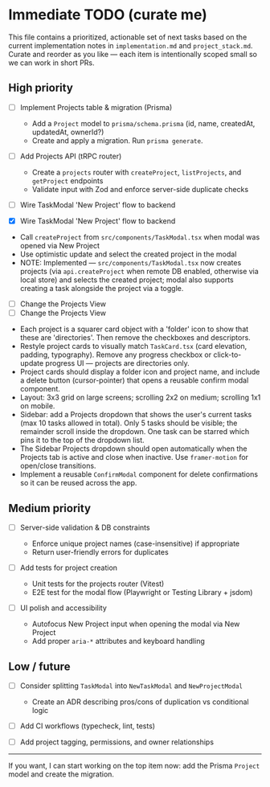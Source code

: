 # Immediate TODO (curate me)

This file contains a prioritized, actionable set of next tasks based on the current implementation notes in `implementation.md` and `project_stack.md`. Curate and reorder as you like — each item is intentionally scoped small so we can work in short PRs.

## High priority

- [ ] Implement Projects table & migration (Prisma)

  - Add a `Project` model to `prisma/schema.prisma` (id, name, createdAt, updatedAt, ownerId?)
  - Create and apply a migration. Run `prisma generate`.

- [ ] Add Projects API (tRPC router)

  - Create a `projects` router with `createProject`, `listProjects`, and `getProject` endpoints
  - Validate input with Zod and enforce server-side duplicate checks

- [ ] Wire TaskModal 'New Project' flow to backend
- [x] Wire TaskModal 'New Project' flow to backend
- Call `createProject` from `src/components/TaskModal.tsx` when modal was opened via New Project
- Use optimistic update and select the created project in the modal
- NOTE: Implemented — `src/components/TaskModal.tsx` now creates projects (via `api.createProject` when remote DB enabled, otherwise via local store) and selects the created project; modal also supports creating a task alongside the project via a toggle.
- [ ] Change the Projects View
- [ ] Change the Projects View
- Each project is a squarer card object with a 'folder' icon to show that these are 'directories'. Then remove the checkboxes and descriptors.
- Restyle project cards to visually match `TaskCard.tsx` (card elevation, padding, typography). Remove any progress checkbox or click-to-update progress UI — projects are directories only.
- Project cards should display a folder icon and project name, and include a delete button (cursor-pointer) that opens a reusable confirm modal component.
- Layout: 3x3 grid on large screens; scrolling 2x2 on medium; scrolling 1x1 on mobile.
- Sidebar: add a Projects dropdown that shows the user's current tasks (max 10 tasks allowed in total). Only 5 tasks should be visible; the remainder scroll inside the dropdown. One task can be starred which pins it to the top of the dropdown list.
- The Sidebar Projects dropdown should open automatically when the Projects tab is active and close when inactive. Use `framer-motion` for open/close transitions.
- Implement a reusable `ConfirmModal` component for delete confirmations so it can be reused across the app.

## Medium priority

- [ ] Server-side validation & DB constraints

  - Enforce unique project names (case-insensitive) if appropriate
  - Return user-friendly errors for duplicates

- [ ] Add tests for project creation

  - Unit tests for the projects router (Vitest)
  - E2E test for the modal flow (Playwright or Testing Library + jsdom)

- [ ] UI polish and accessibility
  - Autofocus New Project input when opening the modal via New Project
  - Add proper `aria-*` attributes and keyboard handling

## Low / future

- [ ] Consider splitting `TaskModal` into `NewTaskModal` and `NewProjectModal`

  - Create an ADR describing pros/cons of duplication vs conditional logic

- [ ] Add CI workflows (typecheck, lint, tests)

- [ ] Add project tagging, permissions, and owner relationships

---

If you want, I can start working on the top item now: add the Prisma `Project` model and create the migration.
